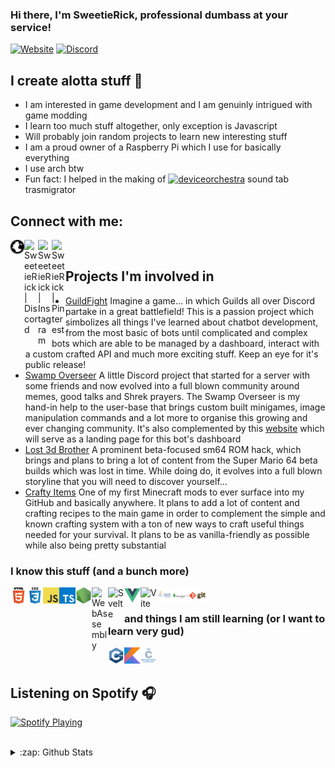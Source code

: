### Hi there, I'm SweetieRick, professional dumbass at your service!

[![Website](https://img.shields.io/website?label=sweetierick.dev&style=for-the-badge&url=https%3A%2F%2Fsweetierick.dev)](https://sweetierick.dev)
[![Discord](https://img.shields.io/discord/599951425144881152?label=My%20Discord%20Hut&style=for-the-badge)](https://discord.gg/8BrJz3E)


## I create alotta stuff 🎨

- I am interested in game development and I am genuinly intrigued with game modding
- I learn too much stuff altogether, only exception is Javascript
- Will probably join random projects to learn new interesting stuff
- I am a proud owner of a Raspberry Pi which I use for basically everything
- I use arch btw
- Fun fact: I helped in the making of [![deviceorchestra](https://img.shields.io/youtube/views/lHZkLLRvZFw?label=DeviceOrchestra&style=social)](https://www.youtube.com/watch?v=lHZkLLRvZFw) sound tab trasmigrator

## Connect with me:

[<img align="left" alt="tgcproject.com" width="22px" src="https://raw.githubusercontent.com/iconic/open-iconic/master/svg/globe.svg" />][website]
[<img align="left" alt="SweetieRick | Discord" width="22px" src="https://cdn.jsdelivr.net/npm/simple-icons@v3/icons/discord.svg" />][discord]
[<img align="left" alt="SweetieRick | Instagram" width="22px" src="https://cdn.jsdelivr.net/npm/simple-icons@v3/icons/instagram.svg" />][instagram]
[<img align="left" alt="SweetieRick | Pinterest" width="22px" src="https://cdn.jsdelivr.net/npm/simple-icons@v3/icons/pinterest.svg" />][pinterest]

<br />

## Projects I'm involved in
- [GuildFight](https://github.com/GuildFight)
Imagine a game... in which Guilds all over Discord partake in a great battlefield!
This is a passion project which simbolizes all things I've learned about chatbot development, from the most basic of bots until complicated and complex bots which are able to be managed by a dashboard, interact with a custom crafted API and much more exciting stuff. Keep an eye for it's public release!
- [Swamp Overseer](https://github.com/SweetieRick/SwampOverseer)
A little Discord project that started for a server with some friends and now evolved into a full blown community around memes, good talks and Shrek prayers. The Swamp Overseer is my hand-in help to the user-base that brings custom built minigames, image manipulation commands and a lot more to organise this growing and ever changing community. It's also complemented by this [website](https://github.com/SweetieRick/swamp-church-web) which will serve as a landing page for this bot's dashboard
- [Lost 3d Brother](https://github.com/SweetieRick/3dbrother)
A prominent beta-focused sm64 ROM hack, which brings and plans to bring a lot of content from the Super Mario 64 beta builds which was lost in time. While doing do, it evolves into a full blown storyline that you will need to discover yourself...
- [Crafty Items](https://github.com/SweetieRick/Craftyitems)
One of my first Minecraft mods to ever surface into my GitHub and basically anywhere. It plans to add a lot of content and crafting recipes to the main game in order to complement the simple and known crafting system with a ton of new ways to craft useful things needed for your survival. It plans to be as vanilla-friendly as possible while also being pretty substantial

### I know this stuff (and a bunch more)
<img align="left" alt="HTML5" width="26px" src="https://raw.githubusercontent.com/github/explore/80688e429a7d4ef2fca1e82350fe8e3517d3494d/topics/html/html.png" />
<img align="left" alt="CSS3" width="26px" src="https://raw.githubusercontent.com/github/explore/80688e429a7d4ef2fca1e82350fe8e3517d3494d/topics/css/css.png" />
<img align="left" alt="JavaScript" width="26px" src="https://raw.githubusercontent.com/github/explore/80688e429a7d4ef2fca1e82350fe8e3517d3494d/topics/javascript/javascript.png" />
<img align="left" alt="Typescript" width="26px" src="https://raw.githubusercontent.com/github/explore/80688e429a7d4ef2fca1e82350fe8e3517d3494d/topics/typescript/typescript.png" />
<img align="left" alt="Node.js" width="26px" src="https://raw.githubusercontent.com/github/explore/80688e429a7d4ef2fca1e82350fe8e3517d3494d/topics/nodejs/nodejs.png" />
<img align="left" alt="WebAssembly" width="26px" src="https://avatars1.githubusercontent.com/u/28916798?s=200&v=4" />
<img align="left" alt="Svelte" width="26px" src="https://seeklogo.com/images/S/svelte-logo-E3497608CB-seeklogo.com.png" />
<img align="left" alt="Vue.js" width="26px" src="https://raw.githubusercontent.com/github/explore/80688e429a7d4ef2fca1e82350fe8e3517d3494d/topics/vue/vue.png" />
<img align="left" alt="Vite" width="26px" src="https://camo.githubusercontent.com/61e102d7c605ff91efedb9d7e47c1c4a07cef59d3e1da202fd74f4772122ca4e/68747470733a2f2f766974656a732e6465762f6c6f676f2e737667" />
<img align="left" alt="Java" width="26px" src="https://raw.githubusercontent.com/github/explore/80688e429a7d4ef2fca1e82350fe8e3517d3494d/topics/java/java.png" />
<img align="left" alt="MongoDB" width="26px" src="https://raw.githubusercontent.com/github/explore/80688e429a7d4ef2fca1e82350fe8e3517d3494d/topics/mongodb/mongodb.png" />
<img align="left" alt="Git" width="26px" src="https://raw.githubusercontent.com/github/explore/80688e429a7d4ef2fca1e82350fe8e3517d3494d/topics/git/git.png" />

<br />

### and things I am still learning (or I want to learn very gud)
<img aligh="left" alt="C" width="26px" src="https://raw.githubusercontent.com/github/explore/f3e22f0dca2be955676bc70d6214b95b13354ee8/topics/c/c.png" />
<img align="left" alt="C++" width="26px" src="https://raw.githubusercontent.com/github/explore/180320cffc25f4ed1bbdfd33d4db3a66eeeeb358/topics/cpp/cpp.png" />
<img align="left" alt="Kotlin" width="26px" src="https://raw.githubusercontent.com/github/explore/80688e429a7d4ef2fca1e82350fe8e3517d3494d/topics/kotlin/kotlin.png" />

<br />

## Listening on Spotify 🎧
[<img src="https://now-playing-codestackr.vercel.app/api/spotify-playing" alt=" Spotify Playing" width="350" />](https://open.spotify.com/user/swyqyimdc12jajde4vpwd2x1b)

<br />

<details>
  <summary>:zap: Github Stats</summary>

  <img align="left" alt="Github Stats" src="https://github-readme-stats.codestackr.vercel.app/api?username=SweetieRick&show_icons=true&hide_border=true" />

</details>

[website]: https://www.tgcproject.com
[instagram]: https://www.instagram.com/tgc.project
[pinterest]: https://www.pinterest.it/tgcproject_
[discord]: https://discord.gg/8BrJz3E

<!--
**SweetieRick/SweetieRick** is a ✨ _special_ ✨ repository because its `README.md` (this file) appears on your GitHub profile.

Here are some ideas to get you started:

- 🔭 I’m currently working on 
- 🌱 I’m currently learning ...
- 👯 I’m looking to collaborate on ...
- 🤔 I’m looking for help with ...
- 💬 Ask me about ...
- 📫 How to reach me: ...
- 😄 Pronouns: ...
- ⚡ Fun fact: ...
-->
